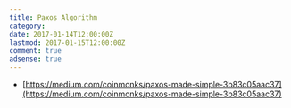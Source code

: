 ```yaml
---
title: Paxos Algorithm
category:
date: 2017-01-14T12:00:00Z
lastmod: 2017-01-15T12:00:00Z
comment: true
adsense: true
---
```


* [https://medium.com/coinmonks/paxos-made-simple-3b83c05aac37](https://medium.com/coinmonks/paxos-made-simple-3b83c05aac37)
